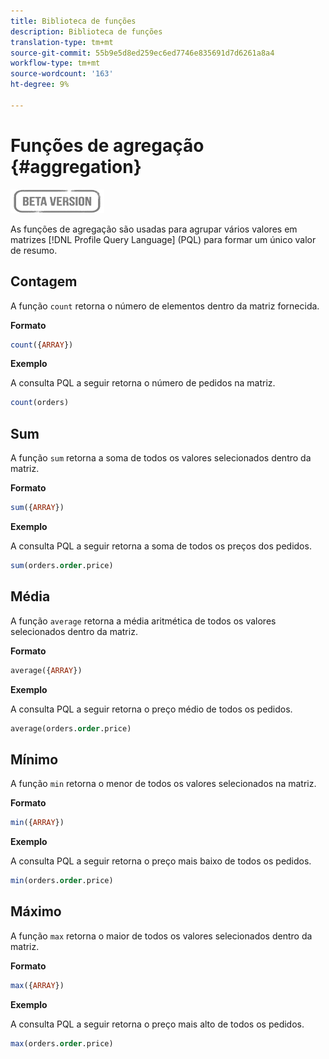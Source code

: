 ```yaml
---
title: Biblioteca de funções
description: Biblioteca de funções
translation-type: tm+mt
source-git-commit: 55b9e5d8ed259ec6ed7746e835691d7d6261a8a4
workflow-type: tm+mt
source-wordcount: '163'
ht-degree: 9%

---
```


# Funções de agregação {#aggregation}

![](../../assets/do-not-localize/badge.png)

As funções de agregação são usadas para agrupar vários valores em matrizes [!DNL Profile Query Language] (PQL) para formar um único valor de resumo.

## Contagem

A função `count` retorna o número de elementos dentro da matriz fornecida.

**Formato**

```sql
count({ARRAY})
```

**Exemplo**

A consulta PQL a seguir retorna o número de pedidos na matriz.

```sql
count(orders)
```

## Sum

A função `sum` retorna a soma de todos os valores selecionados dentro da matriz.

**Formato**

```sql
sum({ARRAY})
```

**Exemplo**

A consulta PQL a seguir retorna a soma de todos os preços dos pedidos.

```sql
sum(orders.order.price)
```

## Média

A função `average` retorna a média aritmética de todos os valores selecionados dentro da matriz.

**Formato**

```sql
average({ARRAY})
```

**Exemplo**

A consulta PQL a seguir retorna o preço médio de todos os pedidos.

```sql
average(orders.order.price)
```

## Mínimo

A função `min` retorna o menor de todos os valores selecionados na matriz.

**Formato**

```sql
min({ARRAY})
```

**Exemplo**

A consulta PQL a seguir retorna o preço mais baixo de todos os pedidos.

```sql
min(orders.order.price)
```

## Máximo

A função `max` retorna o maior de todos os valores selecionados dentro da matriz.

**Formato**

```sql
max({ARRAY})
```

**Exemplo**

A consulta PQL a seguir retorna o preço mais alto de todos os pedidos.

```sql
max(orders.order.price)
```
